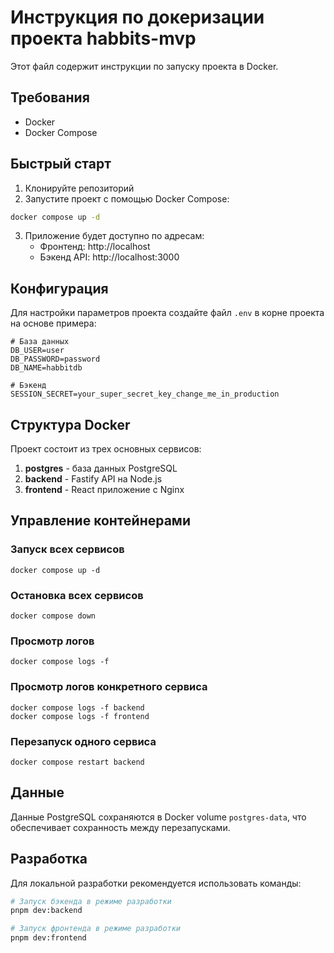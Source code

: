 # Инструкция по докеризации проекта habbits-mvp

Этот файл содержит инструкции по запуску проекта в Docker.

## Требования

- Docker
- Docker Compose

## Быстрый старт

1. Клонируйте репозиторий
2. Запустите проект с помощью Docker Compose:

```bash
docker compose up -d
```

3. Приложение будет доступно по адресам:
   - Фронтенд: http://localhost
   - Бэкенд API: http://localhost:3000

## Конфигурация

Для настройки параметров проекта создайте файл `.env` в корне проекта на основе примера:

```
# База данных
DB_USER=user
DB_PASSWORD=password
DB_NAME=habbitdb

# Бэкенд
SESSION_SECRET=your_super_secret_key_change_me_in_production
```

## Структура Docker

Проект состоит из трех основных сервисов:

1. **postgres** - база данных PostgreSQL
2. **backend** - Fastify API на Node.js
3. **frontend** - React приложение с Nginx

## Управление контейнерами

### Запуск всех сервисов
```
docker compose up -d
```

### Остановка всех сервисов
```
docker compose down
```

### Просмотр логов
```
docker compose logs -f
```

### Просмотр логов конкретного сервиса
```
docker compose logs -f backend
docker compose logs -f frontend
```

### Перезапуск одного сервиса
```
docker compose restart backend
```

## Данные

Данные PostgreSQL сохраняются в Docker volume `postgres-data`, 
что обеспечивает сохранность между перезапусками.

## Разработка

Для локальной разработки рекомендуется использовать команды:

```bash
# Запуск бэкенда в режиме разработки
pnpm dev:backend

# Запуск фронтенда в режиме разработки
pnpm dev:frontend
```
